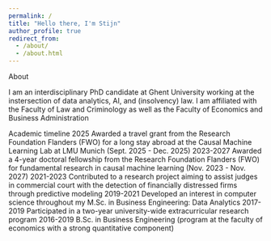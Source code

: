 ```yaml
---
permalink: /
title: "Hello there, I'm Stijn"
author_profile: true
redirect_from: 
  - /about/
  - /about.html
---
```


About

I am an interdisciplinary PhD candidate at Ghent University working at the instersection of data analytics, AI, and (insolvency) law. I am affiliated with the Faculty of Law and Criminology as well as the Faculty of Economics and Business Administration

Academic timeline
2025 Awarded a travel grant from the Research Foundation Flanders (FWO) for a long stay abroad at the Causal Machine Learning Lab at LMU Munich (Sept. 2025 - Dec. 2025)
2023-2027 Awarded a 4-year doctoral fellowship from the Research Foundation Flanders (FWO) for fundamental research in causal machine learning (Nov. 2023 - Nov. 2027)
2021-2023 Contributed to a research project aiming to assist judges in commercial court with the detection of financially distressed firms through predictive modeling
2019-2021 Developed an interest in computer science throughout my M.Sc. in Business Engineering: Data Analytics
2017-2019 Participated in a two-year university-wide extracurricular research program
2016-2019 B.Sc. in Business Engineering (program at the faculty of economics with a strong quantitative component)